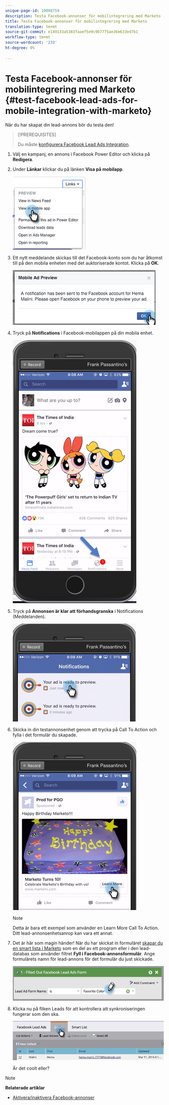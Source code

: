 ```yaml
---
unique-page-id: 10098759
description: Testa Facebook-annonser för mobilintegrering med Marketo - Marketo Docs - Produktdokumentation
title: Testa Facebook-annonser för mobilintegrering med Marketo
translation-type: tm+mt
source-git-commit: e149133a5383faaef5e9c9b7775ae36e633ed7b1
workflow-type: tm+mt
source-wordcount: '233'
ht-degree: 0%

---
```



# Testa Facebook-annonser för mobilintegrering med Marketo {#test-facebook-lead-ads-for-mobile-integration-with-marketo}

När du har skapat din lead-annons bör du testa den!

>[!PREREQUISITES]
>
>Du måste [konfigurera Facebook Lead Ads Integration](set-up-facebook-lead-ads.md).

1. Välj en kampanj, en annons i Facebook Power Editor och klicka på **Redigera**.
1. Under **Länkar** klickar du på länken **Visa på mobilapp**.

   ![](assets/image2016-5-13-15-3a2-3a38.png)

1. Ett nytt meddelande skickas till det Facebook-konto som du har åtkomst till på den mobila enheten med det auktoriserade kontot. Klicka på **OK**.

   ![](assets/image2016-3-11-8-3a35-3a7.png)

1. Tryck på **Notifications** i Facebook-mobilappen på din mobila enhet.

   ![](assets/image2016-3-11-8-3a38-3a35.png)

1. Tryck på **Annonsen är klar att förhandsgranska** i Notifications (Meddelanden).

   ![](assets/image2016-3-11-8-3a41-3a59.png)

1. Skicka in din testannonsenhet genom att trycka på Call To Action och fylla i det formulär du skapade.

   ![](assets/image2016-3-11-8-3a52-3a20.png)

   >[!NOTE]
   >
   >Detta är bara ett exempel som använder en Learn More Call To Action. Ditt lead-annonsenhetsanrop kan vara ett annat.

1. Det är här som magin händer! När du har skickat in formuläret [skapar du en smart lista i Marketo](../../../product-docs/core-marketo-concepts/smart-lists-and-static-lists/creating-a-smart-list/create-a-smart-list.md) som en del av ett program eller i den lead-databas som använder filtret **Fyll i Facebook-annonsformulär**. Ange formulärets namn för lead-annons för det formulär du just skickade.

   ![](assets/image2016-3-11-8-3a59-3a34.png)

1. Klicka nu på fliken Leads för att kontrollera att synkroniseringen fungerar som den ska.

   ![](assets/image2016-3-11-15-3a27-3a54.png)

   Är det coolt eller?

>[!NOTE]
>
>**Relaterade artiklar**
>
>* [Aktivera/inaktivera Facebook-annonser](set-up-facebook-lead-ads.md)

>



